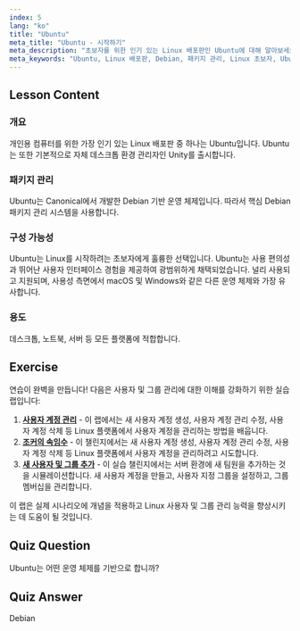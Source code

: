 ```yaml
---
index: 5
lang: "ko"
title: "Ubuntu"
meta_title: "Ubuntu - 시작하기"
meta_description: "초보자를 위한 인기 있는 Linux 배포판인 Ubuntu에 대해 알아보세요. 기능, 패키지 관리, 그리고 데스크톱 및 서버 사용에 왜 좋은지 알아보세요."
meta_keywords: "Ubuntu, Linux 배포판, Debian, 패키지 관리, Linux 초보자, Ubuntu 튜토리얼, Linux 가이드"
---
```


## Lesson Content

### 개요

개인용 컴퓨터를 위한 가장 인기 있는 Linux 배포판 중 하나는 Ubuntu입니다. Ubuntu는 또한 기본적으로 자체 데스크톱 환경 관리자인 Unity를 출시합니다.

### 패키지 관리

Ubuntu는 Canonical에서 개발한 Debian 기반 운영 체제입니다. 따라서 핵심 Debian 패키지 관리 시스템을 사용합니다.

### 구성 가능성

Ubuntu는 Linux를 시작하려는 초보자에게 훌륭한 선택입니다. Ubuntu는 사용 편의성과 뛰어난 사용자 인터페이스 경험을 제공하여 광범위하게 채택되었습니다. 널리 사용되고 지원되며, 사용성 측면에서 macOS 및 Windows와 같은 다른 운영 체제와 가장 유사합니다.

### 용도

데스크톱, 노트북, 서버 등 모든 플랫폼에 적합합니다.

## Exercise

연습이 완벽을 만듭니다! 다음은 사용자 및 그룹 관리에 대한 이해를 강화하기 위한 실습 랩입니다:

1. **[사용자 계정 관리](https://labex.io/ko/labs/linux-user-account-management-49)** - 이 랩에서는 새 사용자 계정 생성, 사용자 계정 관리 수정, 사용자 계정 삭제 등 Linux 플랫폼에서 사용자 계정을 관리하는 방법을 배웁니다.
2. **[조커의 속임수](https://labex.io/ko/labs/linux-the-joker-s-trick-270247)** - 이 챌린지에서는 새 사용자 계정 생성, 사용자 계정 관리 수정, 사용자 계정 삭제 등 Linux 플랫폼에서 사용자 계정을 관리하려고 시도합니다.
3. **[새 사용자 및 그룹 추가](https://labex.io/ko/labs/linux-add-new-user-and-group-17987)** - 이 실습 챌린지에서는 서버 환경에 새 팀원을 추가하는 것을 시뮬레이션합니다. 새 사용자 계정을 만들고, 사용자 지정 그룹을 설정하고, 그룹 멤버십을 관리합니다.

이 랩은 실제 시나리오에 개념을 적용하고 Linux 사용자 및 그룹 관리 능력을 향상시키는 데 도움이 될 것입니다.

## Quiz Question

Ubuntu는 어떤 운영 체제를 기반으로 합니까?

## Quiz Answer

Debian
